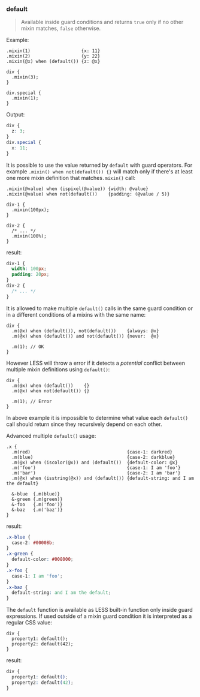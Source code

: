 <a id="default"></a>
### default
> Available inside guard conditions and returns `true` only if no other mixin matches, `false` otherwise.

Example:

```less
.mixin(1)                   {x: 11}
.mixin(2)                   {y: 22}
.mixin(@x) when (default()) {z: @x}

div {
  .mixin(3);
}

div.special {
  .mixin(1);
}
```
Output:

```css
div {
  z: 3;
}
div.special {
  x: 11;
}
```

It is possible to use the value returned by `default` with guard operators. For example `.mixin() when not(default()) {}` will match only if there's at least one more mixin definition that matches`.mixin()` call:

```less
.mixin(@value) when (ispixel(@value)) {width: @value}
.mixin(@value) when not(default())    {padding: (@value / 5)}

div-1 {
  .mixin(100px);
}

div-2 {
  /* ... */
  .mixin(100%);
}
```
result:

```css
div-1 {
  width: 100px;
  padding: 20px;
}
div-2 {
  /* ... */
}
```

It is allowed to make multiple `default()` calls in the same guard condition or in a different conditions of a mixins with the same name:

```less
div {
  .m(@x) when (default()), not(default())    {always: @x}
  .m(@x) when (default()) and not(default()) {never:  @x}

  .m(1); // OK
}
```
However LESS will throw a error if it detects a *potential* conflict between multiple mixin definitions using `default()`:

```less
div {
  .m(@x) when (default())    {}
  .m(@x) when not(default()) {}

  .m(1); // Error
}
```
In above example it is impossible to determine what value each `default()` call should return since they recursively depend on each other.

Advanced multiple `default()` usage:

```less
.x {
  .m(red)                                    {case-1: darkred}
  .m(blue)                                   {case-2: darkblue}
  .m(@x) when (iscolor(@x)) and (default())  {default-color: @x}
  .m('foo')                                  {case-1: I am 'foo'}
  .m('bar')                                  {case-2: I am 'bar'}
  .m(@x) when (isstring(@x)) and (default()) {default-string: and I am the default}

  &-blue  {.m(blue)}
  &-green {.m(green)}
  &-foo   {.m('foo')}
  &-baz   {.m('baz')}
}
```
result:

```css
.x-blue {
  case-2: #00008b;
}
.x-green {
  default-color: #008000;
}
.x-foo {
  case-1: I am 'foo';
}
.x-baz {
  default-string: and I am the default;
}
```

The `default` function is available as LESS built-in function only inside guard expressions. If used outside of a mixin guard condition it is interpreted as a regular CSS value:

```less
div {
  property1: default();
  property2: default(42);
}
```
result:

```css
div {
  property1: default();
  property2: default(42);
}
```